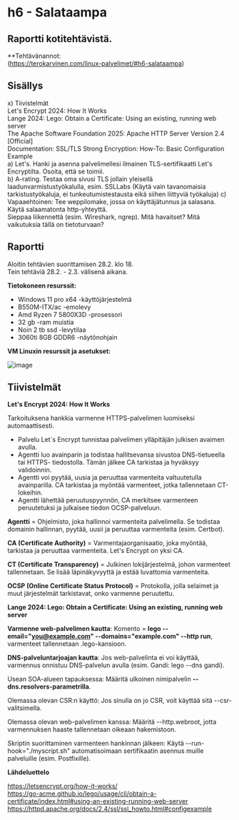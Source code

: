 # h6 - Salataampa 

## Raportti kotitehtävistä.  

**Tehtävänannot:  
(https://terokarvinen.com/linux-palvelimet/#h6-salataampa)

## Sisällys  

x) Tiivistelmät  
Let's Encrypt 2024: How It Works  
Lange 2024: Lego: Obtain a Certificate: Using an existing, running web server  
The Apache Software Foundation 2025: Apache HTTP Server Version 2.4 [Official]  
Documentation: SSL/TLS Strong Encryption: How-To: Basic Configuration Example  
a) Let's. Hanki ja asenna palvelimellesi ilmainen TLS-sertifikaatti Let's Encryptilta. Osoita, että se toimii.  
b) A-rating. Testaa oma sivusi TLS jollain yleisellä laadunvarmistustyökalulla, esim. SSLLabs (Käytä vain tavanomaisia tarkistustyökaluja, ei tunkeutumistestausta eikä siihen liittyviä työkaluja)
c) Vapaaehtoinen: Tee weppilomake, jossa on käyttäjätunnus ja salasana. Käytä salaamatonta http-yhteyttä.  
Sieppaa liikennettä (esim. Wireshark, ngrep). Mitä havaitset? Mitä vaikutuksia tällä on tietoturvaan?  

## Raportti  
Aloitin tehtävien suorittamisen 28.2. klo 18.  
Tein tehtäviä 28.2. - 2.3. välisenä aikana.  

**Tietokoneen resurssit:**  

- Windows 11 pro x64 -käyttöjärjestelmä  
- B550M-ITX/ac -emolevy  
- Amd Ryzen 7 5800X3D -prosessori  
- 32 gb -ram muistia  
- Noin 2 tb ssd -levytilaa  
- 3060ti 8GB GDDR6 -näytönohjain  

**VM Linuxin resurssit ja asetukset:**  

![image](https://github.com/user-attachments/assets/7990b8ca-0601-4e51-8877-15d8fc3b5325)  

## Tiivistelmät  

**Let's Encrypt 2024: How It Works**  

Tarkoituksena hankkia varmenne HTTPS-palvelimen luomiseksi automaattisesti.  
- Palvelu Let`s Encrypt tunnistaa palvelimen ylläpitäjän julkisen avaimen avulla.  
- Agentti luo avainparin ja todistaa hallitsevansa sivustoa DNS-tietueella tai HTTPS- 
 tiedostolla. Tämän jälkee CA tarkistaa ja hyväksyy validoinnin.  
- Agentti voi pyytää, uusia ja peruuttaa varmenteita valtuutetulla avainparilla. CA tarkistaa ja myöntää varmenteet, jotka tallennetaan CT-lokeihin.
- Agentti lähettää peruutuspyynnön, CA merkitsee varmenteen peruutetuksi ja julkaisee tiedon OCSP-palveluun.

**Agentti** = Ohjelmisto, joka hallinnoi varmenteita palvelimella. Se todistaa domainin hallinnan, pyytää, uusii ja peruuttaa varmenteita (esim. Certbot).  

**CA (Certificate Authority)** = Varmentajaorganisaatio, joka myöntää, tarkistaa ja peruuttaa varmenteita. Let's Encrypt on yksi CA.  

**CT (Certificate Transparency)** = Julkinen lokijärjestelmä, johon varmenteet tallennetaan. Se lisää läpinäkyvyyttä ja estää luvattomia varmenteita.  

**OCSP (Online Certificate Status Protocol)** = Protokolla, jolla selaimet ja muut järjestelmät tarkistavat, onko varmenne peruutettu.  

**Lange 2024: Lego: Obtain a Certificate: Using an existing, running web server**  

**Varmenne web-palvelimen kautta**: Komento = **lego --email="you@example.com" --domains="example.com" --http run**, varmenteet tallennetaan .lego-kansioon.

**DNS-palveluntarjoajan kautta**: Jos web-palvelinta ei voi käyttää, varmennus onnistuu DNS-palvelun avulla (esim. Gandi: lego --dns gandi).

Usean SOA-alueen tapauksessa: Määritä ulkoinen nimipalvelin **--dns.resolvers-parametrilla**.

Olemassa olevan CSR:n käyttö: Jos sinulla on jo CSR, voit käyttää sitä --csr-valitsimella.

Olemassa olevan web-palvelimen kanssa: Määritä --http.webroot, jotta varmennuksen haaste tallennetaan oikeaan hakemistoon.

Skriptin suorittaminen varmenteen hankinnan jälkeen: Käytä --run-hook="./myscript.sh" automatisoimaan sertifikaatin asennus muille palveluille (esim. Postfixille).

**Lähdeluettelo**  

https://letsencrypt.org/how-it-works/  
https://go-acme.github.io/lego/usage/cli/obtain-a-certificate/index.html#using-an-existing-running-web-server  
https://httpd.apache.org/docs/2.4/ssl/ssl_howto.html#configexample  




